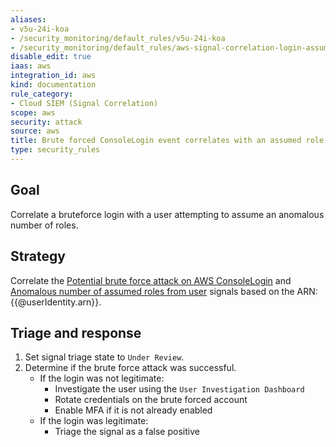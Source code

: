 ```yaml
---
aliases:
- v5u-24i-koa
- /security_monitoring/default_rules/v5u-24i-koa
- /security_monitoring/default_rules/aws-signal-correlation-login-assumed-role
disable_edit: true
iaas: aws
integration_id: aws
kind: documentation
rule_category:
- Cloud SIEM (Signal Correlation)
scope: aws
security: attack
source: aws
title: Brute forced ConsoleLogin event correlates with an assumed role event
type: security_rules
---
```


## Goal
Correlate a bruteforce login with a user attempting to assume an anomalous number of roles.

## Strategy
Correlate the [Potential brute force attack on AWS ConsoleLogin][1] and [Anomalous number of assumed roles from user][2] signals based on the ARN: {{@userIdentity.arn}}.

## Triage and response
1. Set signal triage state to `Under Review`.
2. Determine if the brute force attack was successful.
    * If the login was not legitimate:
        * Investigate the user using the `User Investigation Dashboard`
        * Rotate credentials on the brute forced account
        * Enable MFA if it is not already enabled
    * If the login was legitimate:
        * Triage the signal as a false positive

[1]: https://docs.datadoghq.com/security_platform/default_rules/aws-iam-brute-force-consolelogin/
[2]: https://docs.datadoghq.com/security_platform/default_rules/cloudtrail-aws-user-attempted-to-assumerole-anomaly
